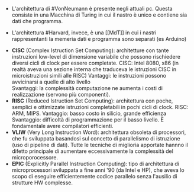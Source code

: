 - L'architettura di #VonNeumann è presente negli attuali pc. Questa consiste in una Macchina di Turing in cui il nastro è unico e contiene sia dati che programma.  

- L'architettura #Harvard, invece, è una [[MdT]] in cui i nastri rappresentanti la memeria dati e programma sono separati (es Arduino)


* **CISC** (Complex Istruction Set Computing): architetture con tante instruzioni low-level di dimensione variabile che possono rischiedere diversi cicli di clock per essere completate.  CISC: Intel 8080, x86 (in realtà aveva una sezione interna che traduceva le istruzioni CISC in microistruzioni simili alle RISC)
 Vantaggi: le instruzioni possono avvicinarsi a quelle di alto livello  
 Svantaggi: la complessità computazione ne aumenta i costi di realizzazione (servono più componenti).
* **RISC** (Reduced Istruction Set Computing): architettura con poche, semplici e ottimizzate istruzioni completabili in pochi cicli di clock.  RISC: ARM, MIPS.
 Vantaggio: basso costo in silicio, grande efficienza  
 Svantaggio: difficoltà di programmazione per il basso livello. È fondamentale avere compilatori efficienti.
* **VLIW** (Very Long Instruction Word): architettura obsoleta di processori, che fu sviluppata basandosi sul concetto di parallelismo di istruzione (uso di pipeline di dati). Tutte le tecniche di miglioria apportate hannno il difetto principale di aumentare eccessivamente la complessità del microporocessore.
* **EPIC** (Explicitly Parallel Instruction Computing): tipo di architettura di microprocessori sviluppata a fine anni '90 (da Intel e HP), che aveva lo scopo di eseguire efficientemente codice parallelo senza l'ausilio di strutture HW complesse.